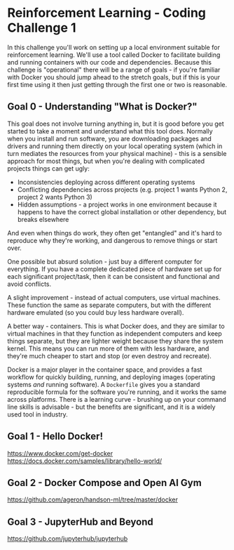 # Reinforcement Learning - Coding Challenge 1

In this challenge you'll work on setting up a local environment suitable for
reinforcement learning. We'll use a tool called Docker to facilitate building
and running containers with our code and dependencies. Because this challenge
is "operational" there will be a range of goals - if you're familiar with Docker
you should jump ahead to the stretch goals, but if this is your first time using
it then just getting through the first one or two is reasonable.

## Goal 0 - Understanding "What is Docker?"

This goal does not involve turning anything in, but it is good before you get
started to take a moment and understand what this tool does. Normally when you
install and run software, you are downloading packages and drivers and running
them directly on your local operating system (which in turn mediates the
resources from your physical machine) - this is a sensible approach for most
things, but when you're dealing with complicated projects things can get ugly:

- Inconsistencies deploying across different operating systems
- Conflicting dependencies across projects (e.g. project 1 wants Python 2,
  project 2 wants Python 3)
- Hidden assumptions - a project works in one environment because it happens to
  have the correct global installation or other dependency, but breaks elsewhere

And even when things do work, they often get "entangled" and it's hard to
reproduce why they're working, and dangerous to remove things or start over.

One possible but absurd solution - just buy a different computer for everything.
If you have a complete dedicated piece of hardware set up for each significant
project/task, then it can be consistent and functional and avoid conflicts.

A slight improvement - instead of actual computers, use virtual machines. These
function the same as separate computers, but with the different hardware
emulated (so you could buy less hardware overall).

A better way - containers. This is what Docker does, and they are similar to
virtual machines in that they function as independent computers and keep things
separate, but they are lighter weight because they share the system kernel. This
means you can run more of them with less hardware, and they're much cheaper to
start and stop (or even destroy and recreate).

Docker is a major player in the container space, and provides a fast workflow
for quickly building, running, and deploying images (operating systems *and*
running software). A `Dockerfile` gives you a standard reproducible formula for
the software you're running, and it works the same across platforms. There is a
learning curve - brushing up on your command line skills is advisable - but the
benefits are significant, and it is a widely used tool in industry.

## Goal 1 - Hello Docker!

https://www.docker.com/get-docker
https://docs.docker.com/samples/library/hello-world/

## Goal 2 - Docker Compose and Open AI Gym

https://github.com/ageron/handson-ml/tree/master/docker

## Goal 3 - JupyterHub and Beyond

https://github.com/jupyterhub/jupyterhub
